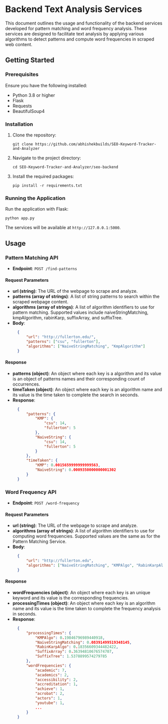 # Backend Text Analysis Services

This document outlines the usage and functionality of the backend services developed for pattern matching and word frequency analysis. These services are designed to facilitate text analysis by applying various algorithms to detect patterns and compute word frequencies in scraped web content.

## Getting Started

### Prerequisites

Ensure you have the following installed:
- Python 3.8 or higher
- Flask
- Requests
- BeautifulSoup4

### Installation

1. Clone the repository:
   ```
   git clone https://github.com/abhishekbuilds/SEO-Keyword-Tracker-and-Analyzer
   ```
2. Navigate to the project directory:
   ```
   cd SEO-Keyword-Tracker-and-Analyzer/seo-backend
   ```
3. Install the required packages:
   ```
   pip install -r requirements.txt
   ```

### Running the Application

Run the application with Flask:
```
python app.py
```
The services will be available at `http://127.0.0.1:5000`.

## Usage

### Pattern Matching API

- **Endpoint**: `POST /find-patterns`

#### Request Parameters

- **url (string)**: The URL of the webpage to scrape and analyze.
- **patterns (array of strings)**: A list of string patterns to search within the scraped webpage content.
- **algorithms (array of strings)**: A list of algorithm identifiers to use for pattern matching. Supported values include naiveStringMatching, kmpAlgorithm, rabinKarp, suffixArray, and suffixTree.
- **Body**:
  ```json
    {
        "url": "http://fullerton.edu/",
        "patterns": ["csu", "fullerton"],
        "algorithms": ["NaiveStringMatching", "KmpAlgorithm"]
    }
  ```

#### Response

- **patterns (object)**: An object where each key is a algorithm and its value is an object of patterns names and their corresponding count of occurrences.
- **timeTaken (object)**: An object where each key is an algorithm name and its value is the time taken to complete the search in seconds.
- **Response**:
  ```json
    {
        "patterns": {
            "KMP": {
                "csu": 14,
                "fullerton": 5
            },
            "NaiveString": {
                "csu": 14,
                "fullerton": 5
            }
        },
        "timeTaken": {
            "KMP": 0.0015659999999999563,
            "NaiveString": 0.0009350000000001302
        }
    }
  ```


### Word Frequency API

- **Endpoint**: `POST /word-frequency`

#### Request Parameters

- **url (string)**: The URL of the webpage to scrape and analyze.
- **algorithms (array of strings)**: A list of algorithm identifiers to use for computing word frequencies. Supported values are the same as for the Pattern Matching Service.
- **Body**:
  ```json
    {
        "url": "http://fullerton.edu",
        "algorithms": ["NaiveStringMatching", "KMPAlgo", "RabinKarpAlgo", "SuffixArray", "SuffixTree"]
    }
  ```

#### Response

- **wordFrequencies (object)**: An object where each key is an unique keyword and its value is the corresponding frequencies.
- **processingTimes (object)**: An object where each key is an algorithm name and its value is the time taken to complete the frequency analysis in seconds.
- **Response**:
  ```json
    {
        "processingTimes": {
            "KMPAlgo": 0.19846796989440918,
            "NaiveStringMatching": 0.08391499519348145,
            "RabinKarpAlgo": 0.18356609344482422,
            "SuffixArray": 0.36394810676574707,
            "SuffixTree": 1.5378899574279785
        },
        "wordFrequencies": {
            "academic": 7,
            "academics": 2,
            "accessibility": 2,
            "accreditation": 1,
            "achieve": 1,
            "acrobat": 2,
            "actors": 1,
            "youtube": 1,
            ...
        }
    }
  ```